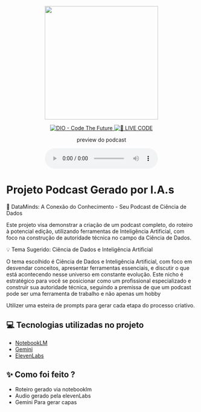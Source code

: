 <p align="center">
<img 
    src="./assets/Gemini_Generated_Image_jsneyzjsneyzjsne.png"
    width="300"
/>
</p>

<p align="center">
<a href="https://dio.me/">
    <img 
        src="https://img.shields.io/badge/DIO-Code_The_Future-28DA77?logo=youtube" 
        alt="DIO - Code The Future">
</a>
<a href="https://dio.me/">
<img 
    src="https://img.shields.io/badge/🔴_LIVE_CODE-FF5E72" 
    alt="🔴 LIVE CODE">
</a>
</p>

<p align="center">
    preview do podcast
</p>

<div align="center">
    <audio src="output/ElevenLabs_2025-06-21T01_26_05_Brian_pre_sp100_s50_sb75_v3.mp3" controls title="Podcast editado"></audio>
</div>

# Projeto Podcast Gerado por I.A.s

🚀 DataMinds: A Conexão do Conhecimento - Seu Podcast de Ciência de Dados

Este projeto visa demonstrar a criação de um podcast completo, do roteiro à potencial edição, utilizando ferramentas de Inteligência Artificial, com foco na construção de autoridade técnica no campo da Ciência de Dados.

💡 Tema Sugerido: Ciência de Dados e Inteligência Artificial

O tema escolhido é Ciência de Dados e Inteligência Artificial, com foco em desvendar conceitos, apresentar ferramentas essenciais, e discutir o que está acontecendo nesse universo em constante evolução. Este nicho é estratégico para você se posicionar como um profissional especializado e construir sua autoridade técnica, seguindo a premissa de que um podcast pode ser uma ferramenta de trabalho e não apenas um hobby

Utilizer uma esteira de prompts para gerar cada etapa do processo criativo.

## 💻 Tecnologias utilizadas no projeto

- [NotebookLM](https://notebooklm.google.com/) 
- [Gemini](https://gemini.google.com/)
- [ElevenLabs](https://beta.elevenlabs.io/)

## ✨ Como foi feito ?

- Roteiro gerado via notebooklm
- Audio gerado pela elevenLabs
- Gemini Para gerar capas


